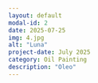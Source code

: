 ```yaml
---
layout: default
modal-id: 2
date: 2025-07-25
img: 4.jpg
alt: "Luna"
project-date: July 2025
category: Oil Painting
description: "Oleo"
---
```

